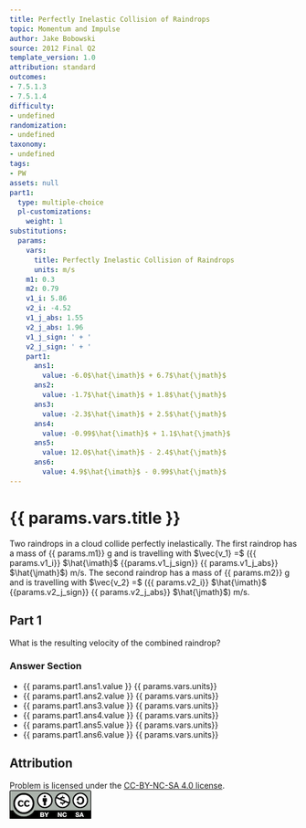 ```yaml
---
title: Perfectly Inelastic Collision of Raindrops
topic: Momentum and Impulse
author: Jake Bobowski
source: 2012 Final Q2
template_version: 1.0
attribution: standard
outcomes:
- 7.5.1.3
- 7.5.1.4
difficulty:
- undefined
randomization:
- undefined
taxonomy:
- undefined
tags:
- PW
assets: null
part1:
  type: multiple-choice
  pl-customizations:
    weight: 1
substitutions:
  params:
    vars:
      title: Perfectly Inelastic Collision of Raindrops
      units: m/s
    m1: 0.3
    m2: 0.79
    v1_i: 5.86
    v2_i: -4.52
    v1_j_abs: 1.55
    v2_j_abs: 1.96
    v1_j_sign: ' + '
    v2_j_sign: ' + '
    part1:
      ans1:
        value: -6.0$\hat{\imath}$ + 6.7$\hat{\jmath}$
      ans2:
        value: -1.7$\hat{\imath}$ + 1.8$\hat{\jmath}$
      ans3:
        value: -2.3$\hat{\imath}$ + 2.5$\hat{\jmath}$
      ans4:
        value: -0.99$\hat{\imath}$ + 1.1$\hat{\jmath}$
      ans5:
        value: 12.0$\hat{\imath}$ - 2.4$\hat{\jmath}$
      ans6:
        value: 4.9$\hat{\imath}$ - 0.99$\hat{\jmath}$
---
```

# {{ params.vars.title }}
Two raindrops in a cloud collide perfectly inelastically. The first raindrop has a mass of {{ params.m1}} g and is travelling with $\vec{v_1} =$ ({{ params.v1_i}} $\hat{\imath}$ {{params.v1_j_sign}} {{ params.v1_j_abs}} $\hat{\jmath}$) m/s.
The second raindrop has a mass of {{ params.m2}} g and is travelling with $\vec{v_2} =$ ({{ params.v2_i}} $\hat{\imath}$ {{params.v2_j_sign}} {{ params.v2_j_abs}} $\hat{\jmath}$) m/s.
## Part 1

What is the resulting velocity of the combined raindrop?

### Answer Section

- {{ params.part1.ans1.value }} {{ params.vars.units}}
- {{ params.part1.ans2.value }} {{ params.vars.units}}
- {{ params.part1.ans3.value }} {{ params.vars.units}}
- {{ params.part1.ans4.value }} {{ params.vars.units}}
- {{ params.part1.ans5.value }} {{ params.vars.units}}
- {{ params.part1.ans6.value }} {{ params.vars.units}}

## Attribution

Problem is licensed under the [CC-BY-NC-SA 4.0 license](https://creativecommons.org/licenses/by-nc-sa/4.0/).<br> ![The Creative Commons 4.0 license requiring attribution-BY, non-commercial-NC, and share-alike-SA license.](https://raw.githubusercontent.com/firasm/bits/master/by-nc-sa.png)